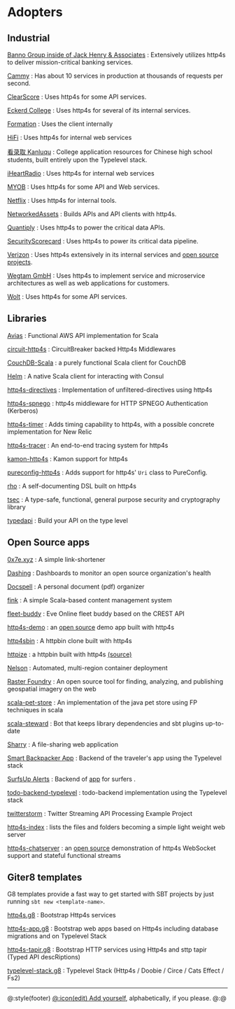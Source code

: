 
# Adopters


## Industrial

[Banno Group inside of Jack Henry & Associates](https://banno.com)
: Extensively utilizes http4s to deliver mission-critical banking services.

[Cammy](http://www.cammy.com)
: Has about 10 services in production at thousands of requests per second.

[ClearScore](https://www.clearscore.com)
: Uses http4s for some API services.

[Eckerd College](https://www.eckerd.edu/)
: Uses http4s for several of its internal services.

[Formation](https://www.formation.ai/)
: Uses the client internally

[HiFi](https://hi.fi/)
: Uses http4s for internal web services

[看录取 Kanluqu](https://www.kanluqu.com)
: College application resources for Chinese high school students, built entirely upon the Typelevel stack.

[iHeartRadio](https://www.iheart.com/)
: Uses http4s for internal web services

[MYOB](https://myob.com)
: Uses http4s for some API and Web services.

[Netflix](https://www.netflix.com)
: Uses http4s for internal tools.

[NetworkedAssets](https://www.networkedassets.com)
: Builds APIs and API clients with http4s.

[Quantiply](https://www.quantiply.com)
: Uses http4s to power the critical data APIs.

[SecurityScorecard](https://securityscorecard.io)
: Uses http4s to power its critical data pipeline.

[Verizon](http://www.verizon.com)
: Uses http4s extensively in its internal services and [open source projects](http://verizon.github.io).

[Wegtam GmbH](https://www.wegtam.com)
: Uses http4s to implement service and microservice architectures as well as web applications for customers.

[Wolt](https://wolt.com/)
: Uses http4s for some API services.

## Libraries

[Avias](https://github.com/fiadliel/avias)
: Functional AWS API implementation for Scala

[circuit-http4s](https://github.com/ChristopherDavenport/circuit-http4s)
: CircuitBreaker backed Http4s Middlewares

[CouchDB-Scala](https://github.com/beloglazov/couchdb-scala)
: a purely functional Scala client for CouchDB

[Helm](https://github.com/Verizon/helm)
: A native Scala client for interacting with Consul

[http4s-directives](https://github.com/hamnis/http4s-directives)
: Implementation of unfiltered-directives using http4s

[http4s-spnego](https://github.com/novakov-alexey/http4s-spnego)
: http4s middleware for HTTP SPNEGO Authentication (Kerberos)

[http4s-timer](https://github.com/fiadliel/http4s-timer)
: Adds timing capability to http4s, with a possible concrete implementation for New Relic

[http4s-tracer](https://github.com/profunktor/http4s-tracer)
: An end-to-end tracing system for http4s

[kamon-http4s](https://github.com/kamon-io/kamon-http4s)
: Kamon support for http4s

[pureconfig-http4s](https://github.com/pureconfig/pureconfig/tree/master/modules/http4s)
: Adds support for http4s' `Uri` class to PureConfig.

[rho](https://github.com/http4s/rho)
: A self-documenting DSL built on http4s

[tsec](https://github.com/jmcardon/tsec)
: A type-safe, functional, general purpose security and cryptography library

[typedapi](https://github.com/pheymann/typedapi)
: Build your API on the type level

## Open Source apps

[0x7e.xyz](https://github.com/timo-schmid/0x7e.xyz)
: A simple link-shortener

[Dashing](https://github.com/benfradet/dashing)
: Dashboards to monitor an open source organization's health

[Docspell](https://github.com/eikek/docspell)
: A personal document (pdf) organizer

[fink](https://github.com/dozed/fink-http4s)
: A simple Scala-based content management system

[fleet-buddy](https://github.com/reactormonk/fleet-buddy)
: Eve Online fleet buddy based on the CREST API

[http4s-demo](http://demo.http4s.org/)
: an [open source](https://github.com/http4s/http4s_demo) demo app built with http4s

[http4sbin](https://github.com/dbousamra/http4sbin)
: A httpbin clone built with http4s

[httpize](http://httpize.herokuapp.com/)
: a httpbin built with http4s [(source)](https://github.com/ppurang/httpize)

[Nelson](https://verizon.github.io/nelson/)
: Automated, multi-region container deployment

[Raster Foundry](https://github.com/raster-foundry/raster-foundry)
: An open source tool for finding, analyzing, and publishing geospatial imagery on the web

[scala-pet-store](https://github.com/pauljamescleary/scala-pet-store)
: An implementation of the java pet store using FP techniques in scala

[scala-steward](https://github.com/fthomas/scala-steward)
: Bot that keeps library dependencies and sbt plugins up-to-date

[Sharry](https://github.com/eikek/sharry)
: A file-sharing web application

[Smart Backpacker App](https://github.com/SmartBackpacker/core)
: Backend of the traveler's app using the Typelevel stack

[SurfsUp Alerts](https://github.com/manocha-aman/wind-alerts)
: Backend of [app](https://play.google.com/store/apps/details?id=com.passiondigital.surfsup.android) for surfers .

[todo-backend-typelevel](https://github.com/aeons/todo-backend-typelevel)
: todo-backend implementation using the Typelevel stack

[twitterstorm](https://github.com/ChristopherDavenport/twitterstorm)
: Twitter Streaming API Processing Example Project

[http4s-index](https://github.com/stephennancekivell/http4s-index)
: lists the files and folders becoming a simple light weight web server

[http4s-chatserver](https://martinsnyder.net/projects/chat.html)
: an [open source](https://github.com/MartinSnyder/http4s-chatserver) demonstration of http4s WebSocket support and stateful functional streams

## Giter8 templates

G8 templates provide a fast way to get started with SBT projects by just running `sbt new <template-name>`.

[http4s.g8](https://github.com/http4s/http4s.g8)
: Bootstrap Http4s services

[http4s-app.g8](https://codeberg.org/wegtam/http4s-app.g8)
: Bootstrap web apps based on Http4s including database migrations and on Typelevel Stack

[http4s-tapir.g8](https://codeberg.org/wegtam/http4s-tapir.g8)
: Bootstrap HTTP services using Http4s and sttp tapir (Typed API descRiptions)

[typelevel-stack.g8](https://github.com/gvolpe/typelevel-stack.g8)
: Typelevel Stack (Http4s / Doobie / Circe / Cats Effect / Fs2)


----

@:style(footer)
[@:icon(edit) Add yourself](https://github.com/http4s/http4s/edit/main/website/src/hugo/content/adopters.md), alphabetically, if you please.
@:@
